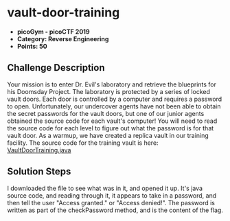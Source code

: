 # vault-door-training
- **picoGym - picoCTF 2019**
- **Category: Reverse Engineering**
- **Points: 50**

## Challenge Description
Your mission is to enter Dr. Evil's laboratory and retrieve the blueprints for his Doomsday Project. The laboratory is protected by a series of locked vault doors. Each door is controlled by a computer and requires a password to open. Unfortunately, our undercover agents have not been able to obtain the secret passwords for the vault doors, but one of our junior agents obtained the source code for each vault's computer! You will need to read the source code for each level to figure out what the password is for that vault door. As a warmup, we have created a replica vault in our training facility. The source code for the training vault is here: [VaultDoorTraining.java](https://jupiter.challenges.picoctf.org/static/1afdf83322ee9c0040f8e3a3c047e18b/VaultDoorTraining.java)

## Solution Steps
I downloaded the file to see what was in it, and opened it up. It's java source code, and reading through it, it appears to take in a password, and then tell the user "Access granted." or "Access denied!". The password is written as part of the checkPassword method, and is the content of the flag.
